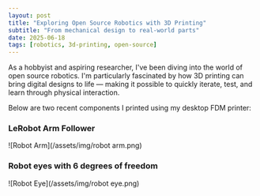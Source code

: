 ```yaml
---
layout: post
title: "Exploring Open Source Robotics with 3D Printing"
subtitle: "From mechanical design to real-world parts"
date: 2025-06-18
tags: [robotics, 3d-printing, open-source]
---
```


As a hobbyist and aspiring researcher, I've been diving into the world of open source robotics. I'm particularly fascinated by how 3D printing can bring digital designs to life — making it possible to quickly iterate, test, and learn through physical interaction.

Below are two recent components I printed using my desktop FDM printer:

### LeRobot Arm Follower

![Robot Arm](/assets/img/robot arm.png)

### Robot eyes with 6 degrees of freedom
![Robot Eye](/assets/img/robot eye.png)

